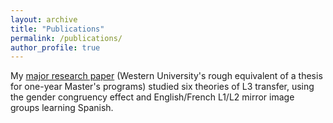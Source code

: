```yaml
---
layout: archive
title: "Publications"
permalink: /publications/
author_profile: true
---
```


My <a href="../files/MRP_NBenjamin_Final.pdf">major research paper</a> (Western University's rough equivalent of a thesis for one-year Master's programs) studied six theories of L3 transfer, using the gender congruency effect and English/French L1/L2 mirror image groups learning Spanish. 
